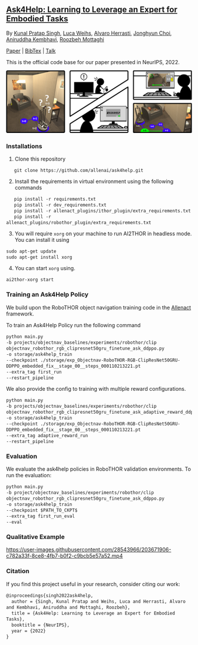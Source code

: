 ## [Ask4Help: Learning to Leverage an Expert for Embodied Tasks]()

By [Kunal Pratap Singh](https://kunalmessi10.github.io/), [Luca Weihs](https://lucaweihs.github.io/), [Alvaro Herrasti](https://scholar.google.com/citations?user=89Knd5YAAAAJ&hl=en), [Jonghyun Choi](https://ppolon.github.io/), [Aniruddha Kembhavi](https://anikem.github.io/), [Roozbeh Mottaghi](https://roozbehm.info/)

[Paper](https://arxiv.org/abs/2211.09960v1) | [BibTex](#citation) | [Talk](https://recorder-v3.slideslive.com/?share=75288&s=b604cd5a-0b22-4f7b-b4bc-1b5779be827b)


This is the official code base for our paper presented in NeurIPS, 2022.

![](docs/img/Ask4Help.png)

### Installations

1. Clone this repository

```
   git clone https://github.com/allenai/ask4help.git
```
2. Install the requirements in virtual environment using the following commands
```
   pip install -r requirements.txt
   pip install -r dev_requirements.txt
   pip install -r allenact_plugins/ithor_plugin/extra_requirements.txt
   pip install -r allenact_plugins/robothor_plugin/extra_requirements.txt
```

3. You will require `xorg` on your machine to run AI2THOR in headless mode. You can install it using
```
sudo apt-get update
sudo apt-get install xorg
```
 
4.  You can start `xorg` using. 

```
ai2thor-xorg start
```

### Training an Ask4Help Policy
We build upon the RoboTHOR object navigation training code in the [Allenact](https://allenact.org/) framework. 

To train an Ask4Help Policy run the following command

```
python main.py 
-b projects/objectnav_baselines/experiments/robothor/clip
objectnav_robothor_rgb_clipresnet50gru_finetune_ask_ddppo.py 
-o storage/ask4help_train 
--checkpoint ./storage/exp_Objectnav-RoboTHOR-RGB-ClipResNet50GRU-DDPPO_embedded_fix__stage_00__steps_000110213221.pt 
--extra_tag first_run 
--restart_pipeline
```

We also provide the config to training with multiple reward configurations. 

```
python main.py 
-b projects/objectnav_baselines/experiments/robothor/clip
objectnav_robothor_rgb_clipresnet50gru_finetune_ask_adaptive_reward_ddppo.py 
-o storage/ask4help_train 
--checkpoint ./storage/exp_Objectnav-RoboTHOR-RGB-ClipResNet50GRU-DDPPO_embedded_fix__stage_00__steps_000110213221.pt 
--extra_tag adaptive_reward_run 
--restart_pipeline
```

### Evaluation
We evaluate the ask4help policies in RoboTHOR validation environments. To run the evaluation:
```
python main.py
-b project/objectnav_baselines/experiments/robothor/clip
objectnav_robothor_rgb_clipresnet50gru_finetune_ask_ddppo.py 
-o storage/ask4help_train 
--checkpoint $PATH_TO_CKPT$ 
--extra_tag first_run_eval 
--eval
```

### Qualitative Example

https://user-images.githubusercontent.com/28543966/203671906-c782a33f-8ce8-4fb7-b0f2-c9bcb5e57a52.mp4



### Citation
If you find this project useful in your research, consider citing our work:

```
@inproceedings{singh2022ask4help,
  author = {Singh, Kunal Pratap and Weihs, Luca and Herrasti, Alvaro and Kembhavi, Aniruddha and Mottaghi, Roozbeh},
  title = {Ask4Help: Learning to Leverage an Expert for Embodied Tasks},
  booktitle = {NeurIPS},	    
  year = {2022}
}
```










 

